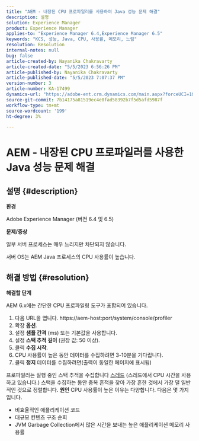```yaml
---
title: "AEM - 내장된 CPU 프로파일러를 사용하여 Java 성능 문제 해결"
description: 설명
solution: Experience Manager
product: Experience Manager
applies-to: "Experience Manager 6.4,Experience Manager 6.5"
keywords: "KCS, 성능, Java, CPU, 사용률, 메모리, 느림"
resolution: Resolution
internal-notes: null
bug: false
article-created-by: Nayanika Chakravarty
article-created-date: "5/5/2023 6:56:26 PM"
article-published-by: Nayanika Chakravarty
article-published-date: "5/5/2023 7:07:37 PM"
version-number: 3
article-number: KA-17499
dynamics-url: "https://adobe-ent.crm.dynamics.com/main.aspx?forceUCI=1&pagetype=entityrecord&etn=knowledgearticle&id=c0334588-76eb-ed11-a7c6-6045bd006704"
source-git-commit: 7b14175a81519ec4e0fad58392b7f5d5afd5987f
workflow-type: tm+mt
source-wordcount: '199'
ht-degree: 3%

---
```


# AEM - 내장된 CPU 프로파일러를 사용한 Java 성능 문제 해결

## 설명 {#description}


<b>환경</b>

Adobe Experience Manager (버전 6.4 및 6.5)

<b>문제/증상</b>

일부 서버 프로세스는 매우 느리지만 차단되지 않습니다.

서버 OS는 AEM Java 프로세스의 CPU 사용률이 높습니다.


## 해결 방법 {#resolution}


<b>해결할 단계</b>

AEM 6.x에는 간단한 CPU 프로파일링 도구가 포함되어 있습니다.

1. 다음 URL을 엽니다. https://aem-host:port/system/console/profiler
2. 확장 <b>옵션</b>.
3. 설정 <b>샘플 간격</b> (ms) 또는 기본값을 사용합니다.
4. 설정 <b>스택 추적 깊이</b> (권장 값: 50 이상).
5. 클릭 <b>수집 시작</b>.
6. CPU 사용률이 높은 동안 데이터를 수집하려면 3-10분을 기다립니다.
7. 클릭 <b>정지</b> 데이터를 수집하려면(출력이 동일한 페이지에 표시됨)


프로파일러는 실행 중인 스택 추적을 수집합니다 [스레드](https://docs.oracle.com/javase/tutorial/essential/concurrency/threads.html) (스레드에서 CPU 시간을 사용하고 있습니다.) 스택을 수집하는 동안 중복 흔적을 찾아 가장 흔한 것에서 가장 덜 일반적인 것으로 정렬합니다.
<b>원인</b>
CPU 사용률이 높은 이유는 다양합니다. 다음은 몇 가지 입니다.

- 비효율적인 애플리케이션 코드
- 대규모 컨텐츠 구조 순회
- JVM Garbage Collection에서 많은 시간을 보내는 높은 애플리케이션 메모리 사용률

